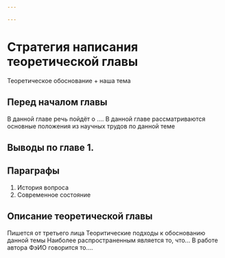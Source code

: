 ```yaml
---

---
```

# Стратегия написания теоретической главы
Теоретическое обоснование + наша тема

## Перед началом главы
В данной главе речь пойдёт о ....
В данной главе рассматриваются основные положения из научных трудов по данной теме

## Выводы по главе 1.


## Параграфы
1. История вопроса
2. Современное состояние

## Описание теоретической главы
Пишется от третьего лица
Теоритические подходы к обоснованию данной темы
	Наиболее распространенным является то, что...
В работе автора ФэИО говорится то....